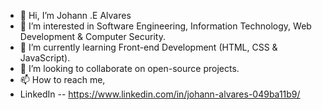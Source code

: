 - 👋 Hi, I’m Johann .E Alvares
- 👀 I’m interested in Software Engineering, Information Technology, Web Development & Computer Security.
- 🌱 I’m currently learning Front-end Development (HTML, CSS & JavaScript).
- 💞️ I’m looking to collaborate on open-source projects.
- 📫 How to reach me,
- LinkedIn -- https://www.linkedin.com/in/johann-alvares-049ba11b9/

<!---
johannalvares1203/johannalvares1203 is a ✨ special ✨ repository because its `README.md` (this file) appears on your GitHub profile.
You can click the Preview link to take a look at your changes.
--->
